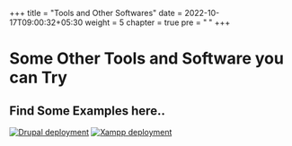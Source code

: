 +++
title = "Tools and Other Softwares"
date = 2022-10-17T09:00:32+05:30
weight = 5
chapter = true
pre = "<b> </b>"
+++

# Some Other Tools and Software you can Try

## Find Some Examples here..

[![Drupal deployment](https://img.shields.io/badge/Drupal_deployment-1DA1F2?style=for-the-badge&logo=drupal&logoColor=white)](drupal)
[![Xampp deployment](https://img.shields.io/badge/Xampp_deployment-1DA1F2?style=for-the-badge&logo=xampp&logoColor=white)](xampp) 


